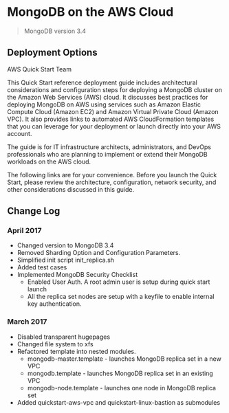 # MongoDB on the AWS Cloud
> MongoDB version 3.4

## Deployment Options
AWS Quick Start Team

This Quick Start reference deployment guide includes architectural considerations and configuration steps for deploying a MongoDB cluster on the Amazon Web Services (AWS) cloud. It discusses best practices for deploying MongoDB on AWS using services such as Amazon Elastic Compute Cloud (Amazon EC2) and Amazon Virtual Private Cloud (Amazon VPC). It also provides links to automated AWS CloudFormation templates that you can leverage for your deployment or launch directly into your AWS account.

The guide is for IT infrastructure architects, administrators, and DevOps professionals who are planning to implement or extend their MongoDB workloads on the AWS cloud.

The following links are for your convenience. Before you launch the Quick Start, please review the architecture, configuration, network security, and other considerations discussed in this guide.

## Change Log
### April 2017
* Changed version to MongoDB 3.4
* Removed Sharding Option and Configuration Parameters.
* Simplified init script init_replica.sh
* Added test cases
* Implemented MongoDB Security Checklist
  * Enabled User Auth. A root admin user is setup during quick start launch
  * All the replica set nodes are setup with a keyfile to enable internal key authentication. 

### March 2017
* Disabled transparent hugepages
* Changed file system to xfs
* Refactored template into nested modules.
  * mongodb-master.template - launches MongoDB replica set in a new VPC
  * mongodb.template - launches MongoDB replica set in an existing VPC
  * mongodb-node.template - launches one node in MongoDB replica set
* Added quickstart-aws-vpc and quickstart-linux-bastion as submodules